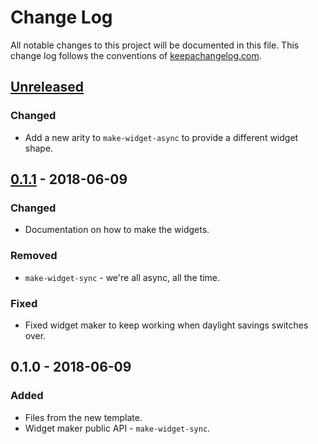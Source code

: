 # Change Log
All notable changes to this project will be documented in this file. This change log follows the conventions of [keepachangelog.com](http://keepachangelog.com/).

## [Unreleased]
### Changed
- Add a new arity to `make-widget-async` to provide a different widget shape.

## [0.1.1] - 2018-06-09
### Changed
- Documentation on how to make the widgets.

### Removed
- `make-widget-sync` - we're all async, all the time.

### Fixed
- Fixed widget maker to keep working when daylight savings switches over.

## 0.1.0 - 2018-06-09
### Added
- Files from the new template.
- Widget maker public API - `make-widget-sync`.

[Unreleased]: https://github.com/your-name/clojure-codewars-client/compare/0.1.1...HEAD
[0.1.1]: https://github.com/your-name/clojure-codewars-client/compare/0.1.0...0.1.1
